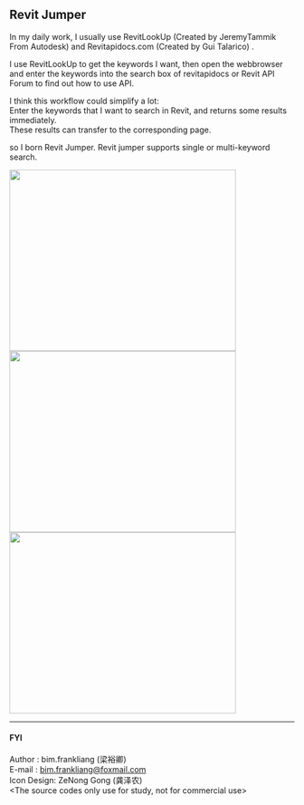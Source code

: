 ## **Revit Jumper**

 In my daily work, I usually use RevitLookUp (Created by JeremyTammik From Autodesk) and Revitapidocs.com (Created by Gui Talarico) . 
 
 I use RevitLookUp to get the keywords I want, then open the webbrowser and enter the keywords into the search box of revitapidocs or Revit API Forum to find out
 how to use API. 
 
 I think this workflow could simplify a lot:  
 Enter the keywords that I want to search in Revit, and returns some results immediately.  
 These results can transfer to the corresponding page.
 
 so I born Revit Jumper. Revit jumper supports single or multi-keyword search.

<img src="https://github.com/airforce094/RevitJumper/raw/master/image/1.png" width=400 height=320 />
<img src="https://github.com/airforce094/RevitJumper/raw/master/image/2.png" width=400 height=320 />
<img src="https://github.com/airforce094/RevitJumper/raw/master/image/3.png" width=400 height=320 />

----------


#### FYI
 
Author : bim.frankliang (梁裕卿)  
E-mail : bim.frankliang@foxmail.com  
Icon Design: ZeNong Gong (龚泽农)  
<The source codes only use for study, not for commercial use>

